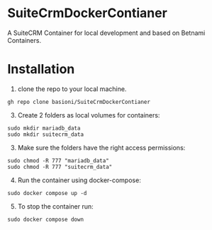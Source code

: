 # SuiteCrmDockerContianer
A SuiteCRM Container for local development and based on Betnami Containers.

# Installation 
1. clone the repo to your local machine.
```
gh repo clone basioni/SuiteCrmDockerContianer
```
3. Create 2 folders as local volumes for containers:
```
sudo mkdir mariadb_data
sudo mkdir suitecrm_data
```
3. Make sure the folders have the right access permissions:
```
sudo chmod -R 777 "mariadb_data"
sudo chmod -R 777 "suitecrm_data"
```

4. Run the container using docker-compose:
```
sudo docker compose up -d 
```
5. To stop the container run:
```
sudo docker compose down
```
